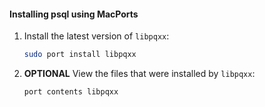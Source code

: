<procedure>

#### Installing psql using MacPorts

1.  Install the latest version of `libpqxx`:
    ```bash
    sudo port install libpqxx 
    ```
1.  **OPTIONAL** View the files that were installed by `libpqxx`:
    ```bash
    port contents libpqxx
    ``` 

</procedure>
